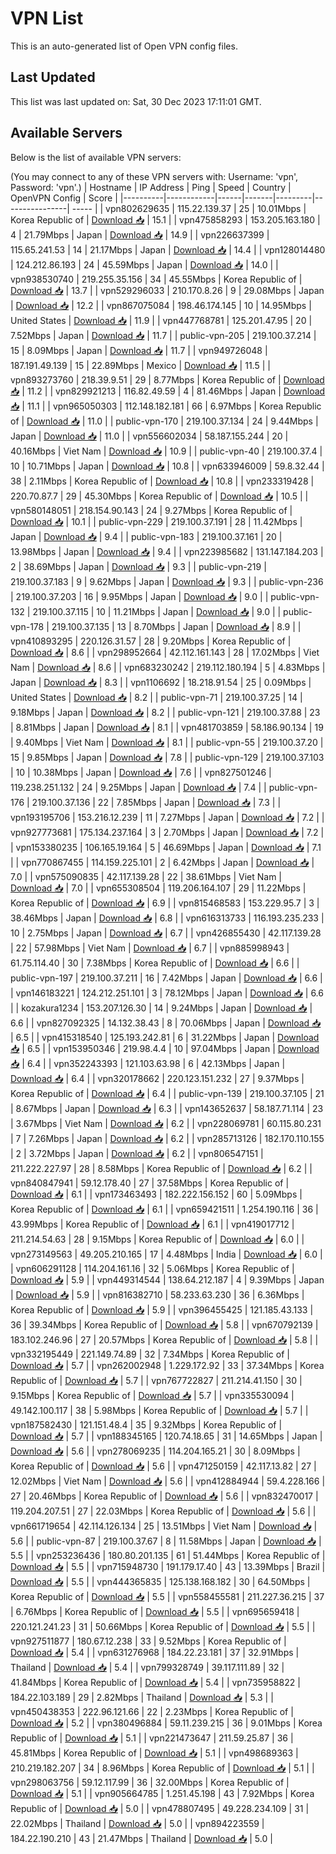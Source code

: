 # VPN List

This is an auto-generated list of Open VPN config files.

## Last Updated

This list was last updated on: Sat, 30 Dec 2023 17:11:01 GMT.

## Available Servers

Below is the list of available VPN servers:

(You may connect to any of these VPN servers with: Username: 'vpn', Password: 'vpn'.)
| Hostname | IP Address | Ping | Speed | Country | OpenVPN Config | Score |
|----------|------------|------|-------|---------|----------------| ----- |
| vpn802629635 | 115.22.139.37 | 25 | 10.01Mbps | Korea Republic of | [Download 📥](./configs/server_0_KR.ovpn) | 15.1 |
| vpn475858293 | 153.205.163.180 | 4 | 21.79Mbps | Japan | [Download 📥](./configs/server_1_JP.ovpn) | 14.9 |
| vpn226637399 | 115.65.241.53 | 14 | 21.17Mbps | Japan | [Download 📥](./configs/server_2_JP.ovpn) | 14.4 |
| vpn128014480 | 124.212.86.193 | 24 | 45.59Mbps | Japan | [Download 📥](./configs/server_3_JP.ovpn) | 14.0 |
| vpn938530740 | 219.255.35.156 | 34 | 45.55Mbps | Korea Republic of | [Download 📥](./configs/server_4_KR.ovpn) | 13.7 |
| vpn529296033 | 210.170.8.26 | 9 | 29.08Mbps | Japan | [Download 📥](./configs/server_5_JP.ovpn) | 12.2 |
| vpn867075084 | 198.46.174.145 | 10 | 14.95Mbps | United States | [Download 📥](./configs/server_6_US.ovpn) | 11.9 |
| vpn447768781 | 125.201.47.95 | 20 | 7.52Mbps | Japan | [Download 📥](./configs/server_7_JP.ovpn) | 11.7 |
| public-vpn-205 | 219.100.37.214 | 15 | 8.09Mbps | Japan | [Download 📥](./configs/server_8_JP.ovpn) | 11.7 |
| vpn949726048 | 187.191.49.139 | 15 | 22.89Mbps | Mexico | [Download 📥](./configs/server_9_MX.ovpn) | 11.5 |
| vpn893273760 | 218.39.9.51 | 29 | 8.77Mbps | Korea Republic of | [Download 📥](./configs/server_10_KR.ovpn) | 11.2 |
| vpn829921213 | 116.82.49.59 | 4 | 81.46Mbps | Japan | [Download 📥](./configs/server_11_JP.ovpn) | 11.1 |
| vpn965050303 | 112.148.182.181 | 66 | 6.97Mbps | Korea Republic of | [Download 📥](./configs/server_12_KR.ovpn) | 11.0 |
| public-vpn-170 | 219.100.37.134 | 24 | 9.44Mbps | Japan | [Download 📥](./configs/server_13_JP.ovpn) | 11.0 |
| vpn556602034 | 58.187.155.244 | 20 | 40.16Mbps | Viet Nam | [Download 📥](./configs/server_14_VN.ovpn) | 10.9 |
| public-vpn-40 | 219.100.37.4 | 10 | 10.71Mbps | Japan | [Download 📥](./configs/server_15_JP.ovpn) | 10.8 |
| vpn633946009 | 59.8.32.44 | 38 | 2.11Mbps | Korea Republic of | [Download 📥](./configs/server_16_KR.ovpn) | 10.8 |
| vpn233319428 | 220.70.87.7 | 29 | 45.30Mbps | Korea Republic of | [Download 📥](./configs/server_17_KR.ovpn) | 10.5 |
| vpn580148051 | 218.154.90.143 | 24 | 9.27Mbps | Korea Republic of | [Download 📥](./configs/server_18_KR.ovpn) | 10.1 |
| public-vpn-229 | 219.100.37.191 | 28 | 11.42Mbps | Japan | [Download 📥](./configs/server_19_JP.ovpn) | 9.4 |
| public-vpn-183 | 219.100.37.161 | 20 | 13.98Mbps | Japan | [Download 📥](./configs/server_20_JP.ovpn) | 9.4 |
| vpn223985682 | 131.147.184.203 | 2 | 38.69Mbps | Japan | [Download 📥](./configs/server_21_JP.ovpn) | 9.3 |
| public-vpn-219 | 219.100.37.183 | 9 | 9.62Mbps | Japan | [Download 📥](./configs/server_22_JP.ovpn) | 9.3 |
| public-vpn-236 | 219.100.37.203 | 16 | 9.95Mbps | Japan | [Download 📥](./configs/server_23_JP.ovpn) | 9.0 |
| public-vpn-132 | 219.100.37.115 | 10 | 11.21Mbps | Japan | [Download 📥](./configs/server_24_JP.ovpn) | 9.0 |
| public-vpn-178 | 219.100.37.135 | 13 | 8.70Mbps | Japan | [Download 📥](./configs/server_25_JP.ovpn) | 8.9 |
| vpn410893295 | 220.126.31.57 | 28 | 9.20Mbps | Korea Republic of | [Download 📥](./configs/server_26_KR.ovpn) | 8.6 |
| vpn298952664 | 42.112.161.143 | 28 | 17.02Mbps | Viet Nam | [Download 📥](./configs/server_27_VN.ovpn) | 8.6 |
| vpn683230242 | 219.112.180.194 | 5 | 4.83Mbps | Japan | [Download 📥](./configs/server_28_JP.ovpn) | 8.3 |
| vpn1106692 | 18.218.91.54 | 25 | 0.09Mbps | United States | [Download 📥](./configs/server_29_US.ovpn) | 8.2 |
| public-vpn-71 | 219.100.37.25 | 14 | 9.18Mbps | Japan | [Download 📥](./configs/server_30_JP.ovpn) | 8.2 |
| public-vpn-121 | 219.100.37.88 | 23 | 8.81Mbps | Japan | [Download 📥](./configs/server_31_JP.ovpn) | 8.1 |
| vpn481703859 | 58.186.90.134 | 19 | 9.40Mbps | Viet Nam | [Download 📥](./configs/server_32_VN.ovpn) | 8.1 |
| public-vpn-55 | 219.100.37.20 | 15 | 9.85Mbps | Japan | [Download 📥](./configs/server_33_JP.ovpn) | 7.8 |
| public-vpn-129 | 219.100.37.103 | 10 | 10.38Mbps | Japan | [Download 📥](./configs/server_34_JP.ovpn) | 7.6 |
| vpn827501246 | 119.238.251.132 | 24 | 9.25Mbps | Japan | [Download 📥](./configs/server_35_JP.ovpn) | 7.4 |
| public-vpn-176 | 219.100.37.136 | 22 | 7.85Mbps | Japan | [Download 📥](./configs/server_36_JP.ovpn) | 7.3 |
| vpn193195706 | 153.216.12.239 | 11 | 7.27Mbps | Japan | [Download 📥](./configs/server_37_JP.ovpn) | 7.2 |
| vpn927773681 | 175.134.237.164 | 3 | 2.70Mbps | Japan | [Download 📥](./configs/server_38_JP.ovpn) | 7.2 |
| vpn153380235 | 106.165.19.164 | 5 | 46.69Mbps | Japan | [Download 📥](./configs/server_39_JP.ovpn) | 7.1 |
| vpn770867455 | 114.159.225.101 | 2 | 6.42Mbps | Japan | [Download 📥](./configs/server_40_JP.ovpn) | 7.0 |
| vpn575090835 | 42.117.139.28 | 22 | 38.61Mbps | Viet Nam | [Download 📥](./configs/server_41_VN.ovpn) | 7.0 |
| vpn655308504 | 119.206.164.107 | 29 | 11.22Mbps | Korea Republic of | [Download 📥](./configs/server_42_KR.ovpn) | 6.9 |
| vpn815468583 | 153.229.95.7 | 3 | 38.46Mbps | Japan | [Download 📥](./configs/server_43_JP.ovpn) | 6.8 |
| vpn616313733 | 116.193.235.233 | 10 | 2.75Mbps | Japan | [Download 📥](./configs/server_44_JP.ovpn) | 6.7 |
| vpn426855430 | 42.117.139.28 | 22 | 57.98Mbps | Viet Nam | [Download 📥](./configs/server_45_VN.ovpn) | 6.7 |
| vpn885998943 | 61.75.114.40 | 30 | 7.38Mbps | Korea Republic of | [Download 📥](./configs/server_46_KR.ovpn) | 6.6 |
| public-vpn-197 | 219.100.37.211 | 16 | 7.42Mbps | Japan | [Download 📥](./configs/server_47_JP.ovpn) | 6.6 |
| vpn146183221 | 124.212.251.101 | 3 | 78.12Mbps | Japan | [Download 📥](./configs/server_48_JP.ovpn) | 6.6 |
| kozakura1234 | 153.207.126.30 | 14 | 9.24Mbps | Japan | [Download 📥](./configs/server_49_JP.ovpn) | 6.6 |
| vpn827092325 | 14.132.38.43 | 8 | 70.06Mbps | Japan | [Download 📥](./configs/server_50_JP.ovpn) | 6.5 |
| vpn415318540 | 125.193.242.81 | 6 | 31.22Mbps | Japan | [Download 📥](./configs/server_51_JP.ovpn) | 6.5 |
| vpn153950346 | 219.98.4.4 | 10 | 97.04Mbps | Japan | [Download 📥](./configs/server_52_JP.ovpn) | 6.4 |
| vpn352243393 | 121.103.63.98 | 6 | 42.13Mbps | Japan | [Download 📥](./configs/server_53_JP.ovpn) | 6.4 |
| vpn320178662 | 220.123.151.232 | 27 | 9.37Mbps | Korea Republic of | [Download 📥](./configs/server_54_KR.ovpn) | 6.4 |
| public-vpn-139 | 219.100.37.105 | 21 | 8.67Mbps | Japan | [Download 📥](./configs/server_55_JP.ovpn) | 6.3 |
| vpn143652637 | 58.187.71.114 | 23 | 3.67Mbps | Viet Nam | [Download 📥](./configs/server_56_VN.ovpn) | 6.2 |
| vpn228069781 | 60.115.80.231 | 7 | 7.26Mbps | Japan | [Download 📥](./configs/server_57_JP.ovpn) | 6.2 |
| vpn285713126 | 182.170.110.155 | 2 | 3.72Mbps | Japan | [Download 📥](./configs/server_58_JP.ovpn) | 6.2 |
| vpn806547151 | 211.222.227.97 | 28 | 8.58Mbps | Korea Republic of | [Download 📥](./configs/server_59_KR.ovpn) | 6.2 |
| vpn840847941 | 59.12.178.40 | 27 | 37.58Mbps | Korea Republic of | [Download 📥](./configs/server_60_KR.ovpn) | 6.1 |
| vpn173463493 | 182.222.156.152 | 60 | 5.09Mbps | Korea Republic of | [Download 📥](./configs/server_61_KR.ovpn) | 6.1 |
| vpn659421511 | 1.254.190.116 | 36 | 43.99Mbps | Korea Republic of | [Download 📥](./configs/server_62_KR.ovpn) | 6.1 |
| vpn419017712 | 211.214.54.63 | 28 | 9.15Mbps | Korea Republic of | [Download 📥](./configs/server_63_KR.ovpn) | 6.0 |
| vpn273149563 | 49.205.210.165 | 17 | 4.48Mbps | India | [Download 📥](./configs/server_64_IN.ovpn) | 6.0 |
| vpn606291128 | 114.204.161.16 | 32 | 5.06Mbps | Korea Republic of | [Download 📥](./configs/server_65_KR.ovpn) | 5.9 |
| vpn449314544 | 138.64.212.187 | 4 | 9.39Mbps | Japan | [Download 📥](./configs/server_66_JP.ovpn) | 5.9 |
| vpn816382710 | 58.233.63.230 | 36 | 6.36Mbps | Korea Republic of | [Download 📥](./configs/server_67_KR.ovpn) | 5.9 |
| vpn396455425 | 121.185.43.133 | 36 | 39.34Mbps | Korea Republic of | [Download 📥](./configs/server_68_KR.ovpn) | 5.8 |
| vpn670792139 | 183.102.246.96 | 27 | 20.57Mbps | Korea Republic of | [Download 📥](./configs/server_69_KR.ovpn) | 5.8 |
| vpn332195449 | 221.149.74.89 | 32 | 7.34Mbps | Korea Republic of | [Download 📥](./configs/server_70_KR.ovpn) | 5.7 |
| vpn262002948 | 1.229.172.92 | 33 | 37.34Mbps | Korea Republic of | [Download 📥](./configs/server_71_KR.ovpn) | 5.7 |
| vpn767722827 | 211.214.41.150 | 30 | 9.15Mbps | Korea Republic of | [Download 📥](./configs/server_72_KR.ovpn) | 5.7 |
| vpn335530094 | 49.142.100.117 | 38 | 5.98Mbps | Korea Republic of | [Download 📥](./configs/server_73_KR.ovpn) | 5.7 |
| vpn187582430 | 121.151.48.4 | 35 | 9.32Mbps | Korea Republic of | [Download 📥](./configs/server_74_KR.ovpn) | 5.7 |
| vpn188345165 | 120.74.18.65 | 31 | 14.65Mbps | Japan | [Download 📥](./configs/server_75_JP.ovpn) | 5.6 |
| vpn278069235 | 114.204.165.21 | 30 | 8.09Mbps | Korea Republic of | [Download 📥](./configs/server_76_KR.ovpn) | 5.6 |
| vpn471250159 | 42.117.13.82 | 27 | 12.02Mbps | Viet Nam | [Download 📥](./configs/server_77_VN.ovpn) | 5.6 |
| vpn412884944 | 59.4.228.166 | 27 | 20.46Mbps | Korea Republic of | [Download 📥](./configs/server_78_KR.ovpn) | 5.6 |
| vpn832470017 | 119.204.207.51 | 27 | 22.03Mbps | Korea Republic of | [Download 📥](./configs/server_79_KR.ovpn) | 5.6 |
| vpn661719654 | 42.114.126.134 | 25 | 13.51Mbps | Viet Nam | [Download 📥](./configs/server_80_VN.ovpn) | 5.6 |
| public-vpn-87 | 219.100.37.67 | 8 | 11.58Mbps | Japan | [Download 📥](./configs/server_81_JP.ovpn) | 5.5 |
| vpn253236436 | 180.80.201.135 | 61 | 51.44Mbps | Korea Republic of | [Download 📥](./configs/server_82_KR.ovpn) | 5.5 |
| vpn715948730 | 191.179.17.40 | 43 | 13.39Mbps | Brazil | [Download 📥](./configs/server_83_BR.ovpn) | 5.5 |
| vpn444365835 | 125.138.168.182 | 30 | 64.50Mbps | Korea Republic of | [Download 📥](./configs/server_84_KR.ovpn) | 5.5 |
| vpn558455581 | 211.227.36.215 | 37 | 6.76Mbps | Korea Republic of | [Download 📥](./configs/server_85_KR.ovpn) | 5.5 |
| vpn695659418 | 220.121.241.23 | 31 | 50.66Mbps | Korea Republic of | [Download 📥](./configs/server_86_KR.ovpn) | 5.5 |
| vpn927511877 | 180.67.12.238 | 33 | 9.52Mbps | Korea Republic of | [Download 📥](./configs/server_87_KR.ovpn) | 5.4 |
| vpn631276968 | 184.22.23.181 | 37 | 32.91Mbps | Thailand | [Download 📥](./configs/server_88_TH.ovpn) | 5.4 |
| vpn799328749 | 39.117.111.89 | 32 | 41.84Mbps | Korea Republic of | [Download 📥](./configs/server_89_KR.ovpn) | 5.4 |
| vpn735958822 | 184.22.103.189 | 29 | 2.82Mbps | Thailand | [Download 📥](./configs/server_90_TH.ovpn) | 5.3 |
| vpn450438353 | 222.96.121.66 | 22 | 2.23Mbps | Korea Republic of | [Download 📥](./configs/server_91_KR.ovpn) | 5.2 |
| vpn380496884 | 59.11.239.215 | 36 | 9.01Mbps | Korea Republic of | [Download 📥](./configs/server_92_KR.ovpn) | 5.1 |
| vpn221473647 | 211.59.25.87 | 36 | 45.81Mbps | Korea Republic of | [Download 📥](./configs/server_93_KR.ovpn) | 5.1 |
| vpn498689363 | 210.219.182.207 | 34 | 8.96Mbps | Korea Republic of | [Download 📥](./configs/server_94_KR.ovpn) | 5.1 |
| vpn298063756 | 59.12.117.99 | 36 | 32.00Mbps | Korea Republic of | [Download 📥](./configs/server_95_KR.ovpn) | 5.1 |
| vpn905664785 | 1.251.45.198 | 43 | 7.92Mbps | Korea Republic of | [Download 📥](./configs/server_96_KR.ovpn) | 5.0 |
| vpn478807495 | 49.228.234.109 | 31 | 22.02Mbps | Thailand | [Download 📥](./configs/server_97_TH.ovpn) | 5.0 |
| vpn894223559 | 184.22.190.210 | 43 | 21.47Mbps | Thailand | [Download 📥](./configs/server_98_TH.ovpn) | 5.0 |
